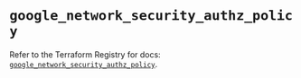 # `google_network_security_authz_policy`

Refer to the Terraform Registry for docs: [`google_network_security_authz_policy`](https://registry.terraform.io/providers/hashicorp/google/6.37.0/docs/resources/network_security_authz_policy).
